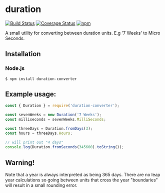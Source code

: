 # duration
[![Build Status][1]][2]
[![Coverage Status][3]][4]
[![npm][5]][6]

[1]: https://travis-ci.org/gnarr/duration.svg?branch=master
[2]: https://travis-ci.org/gnarr/duration
[3]: https://coveralls.io/repos/github/gnarr/duration/badge.svg?branch=master
[4]: https://coveralls.io/github/gnarr/duration?branch=master
[5]: https://img.shields.io/npm/v/duration-converter.svg?style=flat-square
[6]: https://www.npmjs.com/package/duration-converter

A small utility for converting between duration units. E.g '7 Weeks' to Micro Seconds.

## Installation

### Node.js

    $ npm install duration-converter

## Example usage:
```javascript
const { Duration } = require('duration-converter');

const sevenWeeks = new Duration('7 Weeks');
const milliseconds = sevenWeeks.MilliSeconds;

const threeDays = Duration.fromDays(3);
const hours = threeDays.Hours;

// will print out "4 days"
console.log(Duration.fromSeconds(345600).toString());

```

## Warning!

Note that a year is always interpreted as being 365 days. There are no leap year calculations so going between units that cross the year "boundaries" will result in a small rounding error.
